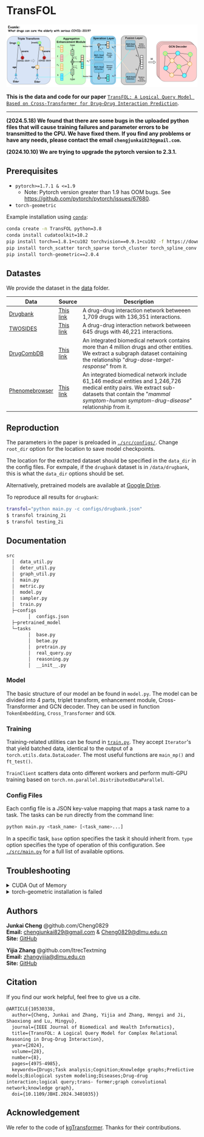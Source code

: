 # TransFOL


![ ](figure/3-2.png)

**This is the data and code for our paper** [`TransFOL: A Logical Query Model Based on Cross-Transformer for Drug–Drug Interaction Prediction`](https://pubmed.ncbi.nlm.nih.gov/38743532/).

---

**(2024.5.18) We found that there are some bugs in the uploaded python files that will cause training failures and parameter errors to be transmitted to the CPU. We have fixed them. If you find any problems or have any needs, please contact the email `chengjunkai829@gmail.com`.**

**(2024.10.10) We are trying to upgrade the pytorch version to 2.3.1.**

## Prerequisites

* `pytorch>=1.7.1 & <=1.9`
  * Note: Pytorch version greater than 1.9 has OOM bugs. See <https://github.com/pytorch/pytorch/issues/67680>.
* `torch-geometric`

Example installation using [`conda`](https://conda.io):

```bash
conda create -n TransFOL python=3.8
conda install cudatoolkit=10.2
pip install torch==1.8.1+cu102 torchvision==0.9.1+cu102 -f https://download.pytorch.org/whl/torch_stable.html
pip install torch_scatter torch_sparse torch_cluster torch_spline_conv -f https://data.pyg.org/whl/torch-1.8.1+cu102.html
pip install torch-geometric==2.0.4
```

## Datastes

We provide the dataset in the [data](data/) folder.

| Data | Source | Description |
| --- | --- | --- |
| [Drugbank](data/drugbank/)| [This link](https://bitbucket.org/kaistsystemsbiology/deepddi/src/master/data/) | A drug-drug interaction network betweeen 1,709 drugs with 136,351 interactions. |
| [TWOSIDES](data/TWOSIDES/) | [This link](http://snap.stanford.edu/biodata/datasets/10017/10017-ChChSe-Decagon.html) | A drug-drug interaction network betweeen 645 drugs with 46,221 interactions. |
| [DrugCombDB](data/DrugCombDB) | [This link](http://drugcombdb.denglab.org/) | An integrated biomedical network contains more than 4 million drugs and other entities. We extract a subgraph dataset containing the relationship "*drug-dose-target-response*" from it.|
| [Phenomebrowser](data/Phenomebrowser) | [This link](http://www.phenomebrowser.net/#/) | An integrated biomedical network include  61,146 medical entities and 1,246,726 medical entity pairs.  We extract sub-datasets that contain the "*mammal symptom-human symptom-drug-disease*" relationship from it. |

## Reproduction

The parameters in the paper is preloaded in [`./src/configs/`](src/configs/).
Change `root_dir` option for the location to save model checkpoints.

The location for the extracted dataset
should be specified in the `data_dir` in the config files.
For exmpale, if the `drugbank` dataset is in `/data/drugbank`,
this is what the `data_dir` options should be set.

Alternatively, pretrained models are available
at [Google Drive](https://drive.google.com/drive/folders/1FI4TqRI_bXUSNMAuf0F2qUCmUQGjtn_j).

To reproduce all results for `drugbank`:

```bash
transfol="python main.py -c configs/drugbank.json"
$ transfol training_2i 
$ transfol testing_2i
```

## Documentation

```
src
  │  data_util.py
  │  deter_util.py
  │  graph_util.py
  │  main.py
  │  metric.py
  │  model.py
  │  sampler.py
  │  train.py
  ├─configs
        │  configs.json
  ├─pretrained_model
  └─tasks
        │  base.py
        │  betae.py
        │  pretrain.py
        │  real_query.py
        │  reasoning.py
        │  __init__.py
```

### Model

The basic structure of our model an be found in `model.py`.
The model can be divided into 4 parts, triplet transform, enhancement module, Cross-Transformer and GCN decoder. They can be used in function `TokenEmbedding`, `Cross_Transformer` and `GCN`.

### Training

Training-related utilities can be found in [`train.py`](./src/train.py).
They accept `Iterator`'s that yield batched data,
identical to the output of a `torch.utils.data.DataLoader`.
The most useful functions are `main_mp()` and `ft_test()`.

`TrainClient` scatters data onto different workers
and perform multi-GPU training based on `torch.nn.parallel.DistributedDataParallel`.

### Config Files

Each config file is a JSON key-value mapping that maps a task name to a task.
The tasks can be run directly from the command line:

```bash
python main.py <task_name> [<task_name>...]
```

In a specific task, `base` option specifies the task it should inherit from.
`type` option specifies the type of operation of this configuration.
See [`./src/main.py`](./src/main.py) for a full list of available options.

## Troubleshooting

<details>

<summary>CUDA Out of Memory</summary>

We run experiments with V100(32GB) GPU, please reduce the batch size if you don't have enough resources. Be aware that smaller batch size will hurt the performance for contrastive training
If the issue persists after adjusting batch size, downgrade pytorch to as early as possible (e.g. LTS 1.8.1 as of 2021/03).
This is possibly due to memory issues in higher pytorch versions.
See <https://github.com/pytorch/pytorch/issues/67680> for more information.

</details>

<details>

<summary>torch-geometric installation is failed</summary>

Please try downgrading the cuda version. Due to library dependency, torch_cluster, torch_scatter, torch_sparse and torch_spline_conv are required to install torch-geometric installations.

</details>

## Authors

**Junkai Cheng** @github.com/Cheng0829 \
**Email:** chengjunkai829@gmail.com & Cheng0829@dlmu.edu.cn \
**Site:** [GitHub](https://github.com/Cheng0829)

**Yijia Zhang** @github.com/ItrecTextming \
**Email:** zhangyijia@dlmu.edu.cn \
**Site:** [GitHub](https://github.com/ItrecTextming)

## Citation

If you find our work helpful, feel free to give us a cite.

```
@ARTICLE{10530338,
  author={Cheng, Junkai and Zhang, Yijia and Zhang, Hengyi and Ji, Shaoxiong and Lu, Mingyu},
  journal={IEEE Journal of Biomedical and Health Informatics}, 
  title={TransFOL: A Logical Query Model for Complex Relational Reasoning in Drug-Drug Interaction}, 
  year={2024},
  volume={28},
  number={8},
  pages={4975-4985},
  keywords={Drugs;Task analysis;Cognition;Knowledge graphs;Predictive models;Biological system modeling;Diseases;Drug-drug interaction;logical query;trans- former;graph convolutional network;knowledge graph},
  doi={10.1109/JBHI.2024.3401035}}
```

## Acknowledgement

We refer to the code of [kgTransformer](https://github.com/THUDM/kgTransformer). Thanks for their contributions.

